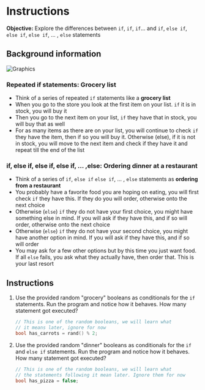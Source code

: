 # Instructions
**Objective:** Explore the differences between `if`, `if`, `if`... and `if`, `else if`, `else if`, `else if`, ... , `else` statements

## Background information 

  ![Graphics](https://i.imgur.com/T8ENf6I.png)

### Repeated if statements: Grocery list
- Think of a series of repeated `if` statements like a **grocery list**
- When you go to the store you look at the first item on your list. `if` it is in stock, you will buy it
- Then you go to the next item on your list, `if` they have that in stock, you will buy that as well
- For as many items as there are on your list, you will continue to check `if` they have the item, then if so you will buy it. Otherwise (else), if it is not in stock, you will move to the next item and check if they have it and repeat till the end of the list

### if, else if, else if, else if, ... ,else: Ordering dinner at a restaurant 
- Think of a series of `if`, `else if` `else if`, ... , `else` statements as **ordering from a restaurant** 
- You probably have a favorite food you are hoping on eating, you will first check `if` they have this. If they do you will order, otherwise onto the next choice
- Otherwise (`else`) `if` they do not have your first choice, you might have something else in mind. If you will ask if they have this, and if so will order, otherwise onto the next choice
- Otherwise (`else`) `if` they do not have your second choice, you might have another option in mind. If you will ask if they have this, and if so will order
- You may ask for a few other options but by this time you just want food. If all `else` fails, you ask what they actually have, then order that. This is your last resort

## Instructions
1. Use the provided random "grocery" booleans as conditionals for the `if` statements. Run the program and notice how it behaves. How many statement got executed?
    ```cpp
    // This is one of the random booleans, we will learn what 
    // it means later, ignore for now
    bool has_carrots = rand() % 2;
    ```
2. Use the provided random "dinner" booleans as conditionals for the `if` and `else if` statements. Run the program and notice how it behaves. How many statement got executed?
    ```cpp
    // This is one of the random booleans, we will learn what
    // the statements following it mean later. Ignore them for now
    bool has_pizza = false; 
    ```